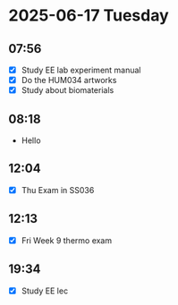 # 2025-06-17 Tuesday

## 07:56

* [x] Study EE lab experiment manual
* [x] Do the HUM034 artworks
* [x] Study about biomaterials

## 08:18

* Hello

## 12:04

* [x] Thu Exam in SS036

## 12:13

* [x] Fri Week 9 thermo exam

## 19:34

* [x] Study EE lec
